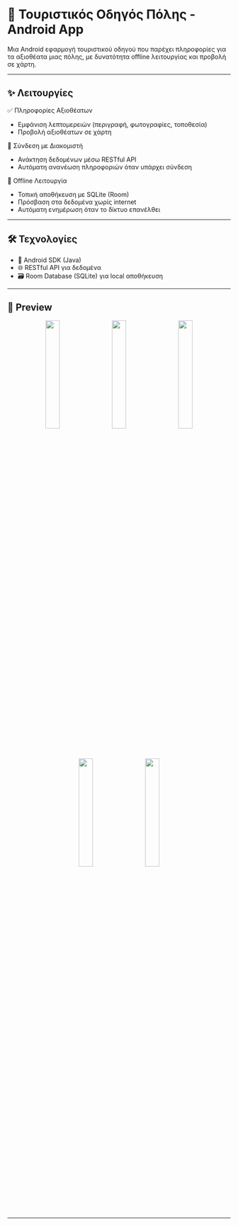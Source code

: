 # 🧭 Τουριστικός Οδηγός Πόλης - Android App

Μια Android εφαρμογή τουριστικού οδηγού που παρέχει πληροφορίες για τα αξιοθέατα μιας πόλης, με δυνατότητα offline λειτουργίας και προβολή σε χάρτη.

---

## ✨ Λειτουργίες

✅ Πληροφορίες Αξιοθέατων  
- Εμφάνιση λεπτομερειών (περιγραφή, φωτογραφίες, τοποθεσία)  
- Προβολή αξιοθέατων σε χάρτη

🔄 Σύνδεση με Διακομιστή  
- Ανάκτηση δεδομένων μέσω RESTful API  
- Αυτόματη ανανέωση πληροφοριών όταν υπάρχει σύνδεση

📴 Offline Λειτουργία  
- Τοπική αποθήκευση με SQLite (Room)  
- Πρόσβαση στα δεδομένα χωρίς internet  
- Αυτόματη ενημέρωση όταν το δίκτυο επανέλθει

---

## 🛠️ Τεχνολογίες

- 📱 Android SDK (Java)
- 🌐 RESTful API για δεδομένα
- 🗃 Room Database (SQLite) για local αποθήκευση

---

## 📸 Preview

<p align="center">
  <img src="https://github.com/haris2718/KastoriaCityGuideNew/blob/main/assets/first_page_com.example.kastoria_guide.jpg" width="25%" hspace="10" />
  <img src="https://github.com/haris2718/KastoriaCityGuideNew/blob/main/assets/second_page_com.example.kastoria_guide.jpg" width="25%" hspace="10" />
  <img src="https://github.com/haris2718/KastoriaCityGuideNew/blob/main/assets/third_com.example.kastoria_guide.jpg" width="25%" hspace="10" />
</p>
<p align="center">
  <img src="https://github.com/haris2718/KastoriaCityGuideNew/blob/main/assets/rating_com.example.kastoria_guide.jpg" width="25%" hspace="10"/>
  <img src="https://github.com/haris2718/KastoriaCityGuideNew/blob/main/assets/map_com.google.android.apps.maps.jpg" width="25%" hspace="10"/>
</p>
<br><br>

---




